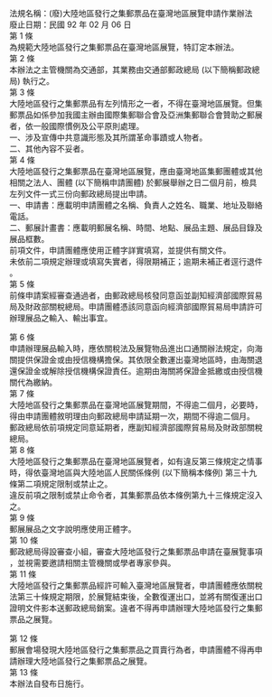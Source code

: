 法規名稱：(廢)大陸地區發行之集郵票品在臺灣地區展覽申請作業辦法  
廢止日期：民國 92 年 02 月 06 日  
第 1 條  
為規範大陸地區發行之集郵票品在臺灣地區展覽，特訂定本辦法。  
第 2 條  
本辦法之主管機關為交通部，其業務由交通部郵政總局 (以下簡稱郵政總  
局) 執行之。  
第 3 條  
大陸地區發行之集郵票品有左列情形之一者，不得在臺灣地區展覽。但集  
郵票品如係參加我國主辦由國際集郵聯合會及亞洲集郵聯合會贊助之郵展  
者，依一般國際慣例及公平原則處理。  
一、涉及宣傳中共意識形態及其所謂革命事蹟或人物者。  
二、其他內容不妥者。  
第 4 條  
大陸地區發行之集郵票品在臺灣地區展覽，應由臺灣地區集郵團體或其他  
相關之法人、團體 (以下簡稱申請團體) 於郵展舉辦之日二個月前，檢具  
左列文件一式三份向郵政總局提出申請。  
一、申請書：應載明申請團體之名稱、負責人之姓名、職業、地址及聯絡  
電話。  
二、郵展計畫書：應載明郵展名稱、時間、地點、展品主題、展品目錄及  
展品框數。  
前項文件，申請團體應使用正體字詳實填寫，並提供有關文件。  
未依前二項規定辦理或填寫失實者，得限期補正；逾期未補正者逕行退件  
。  
第 5 條  
前條申請案經審查通過者，由郵政總局核發同意函並副知經濟部國際貿易  
局及財政部關稅總局。申請團體憑該同意函向經濟部國際貿易局申請許可  
辦理展品之輸入、輸出事宜。  


第 6 條  
申請辦理展品輸入時，應依關稅法及展覽物品進出口通關辦法規定，向海  
關提供保證金或由授信機構擔保。其依限全數運出臺灣地區時，由海關退  
還保證金或解除授信機構保證責任。逾期由海關將保證金抵繳或由授信機  
關代為繳納。  
第 7 條  
大陸地區發行之集郵票品在臺灣地區展覽期間，不得逾二個月，必要時，  
得由申請團體敘明理由向郵政總局申請延期一次，期間不得逾二個月。  
郵政總局依前項規定同意延期者，應副知經濟部國際貿易局及財政部關稅  
總局。  
第 8 條  
大陸地區發行之集郵票品在臺灣地區展覽者，如有違反第三條規定之情事  
時，得依臺灣地區與大陸地區人民關係條例 (以下簡稱本條例) 第三十九  
條第二項規定限制或禁止之。  
違反前項之限制或禁止命令者，其集郵票品依本條例第九十三條規定沒入  
之。  
第 9 條  
郵展展品之文字說明應使用正體字。  
第 10 條  
郵政總局得設審查小組，審查大陸地區發行之集郵票品申請在臺展覽事項  
，並視需要邀請相關主管機關或學者專家參與。  
第 11 條  
大陸地區發行之集郵票品經許可輸入臺灣地區展覽者，申請團體應依關稅  
法第三十條規定期限，於展覽結束後，全數復運出口，並將有關復運出口  
證明文件影本送郵政總局銷案。違者不得再申請辦理大陸地區發行之集郵  
票品之展覽。  


第 12 條  
郵展會場發現大陸地區發行之集郵票品之買賣行為者，申請團體不得再申  
請辦理大陸地區發行之集郵票品之展覽。  
第 13 條  
本辦法自發布日施行。  


